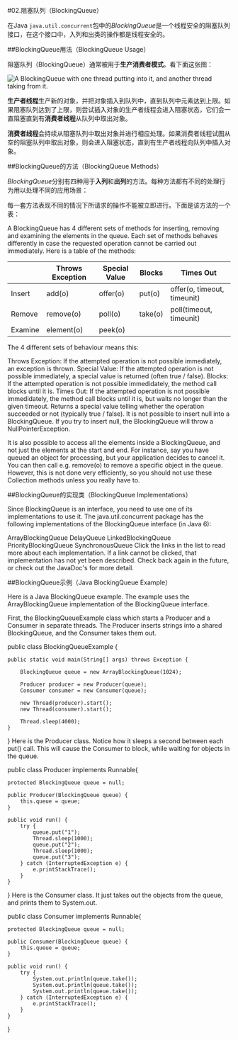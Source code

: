#02.阻塞队列（BlockingQueue）

在Java `java.util.concurrent`包中的*BlockingQueue*是一个线程安全的阻塞队列接口，在这个接口中，入列和出类的操作都是线程安全的。

##BlockingQueue用法（BlockingQueue Usage）

阻塞队列（BlockingQueue）通常被用于**生产消费者模式**。看下面这张图：

![A BlockingQueue with one thread putting into it, and another thread taking from it.](http://tutorials.jenkov.com/images/java-concurrency-utils/blocking-queue.png)

**生产者线程**生产新的对象，并把对象插入到队列中，直到队列中元素达到上限。如果阻塞队列达到了上限，则尝试插入对象的生产者线程会进入阻塞状态，它们会一直阻塞直到有**消费者线程**从队列中取出对象。

**消费者线程**会持续从阻塞队列中取出对象并进行相应处理。如果消费者线程试图从空的阻塞队列中取出对象，则会进入阻塞状态，直到有生产者线程向队列中插入对象。

##BlockingQueue的方法（BlockingQueue Methods）

*BlockingQueue*分别有四种用于**入列**和**出列**的方法。每种方法都有不同的处理行为用以处理不同的应用场景：

每一套方法表现不同的情况下所请求的操作不能被立即进行。下面是该方法的一个表：

A BlockingQueue has 4 different sets of methods for inserting, removing and examining the elements in the queue. Each set of methods behaves differently in case the requested operation cannot be carried out immediately. Here is a table of the methods:

||Throws Exception|	Special Value|	Blocks|	Times Out
 ------|--------------|------------|--------------|----------------
Insert |	add(o)	| offer(o) |	put(o)	|offer(o, timeout, timeunit)
Remove |	remove(o) |	poll(o)|	take(o)	|poll(timeout, timeunit)
Examine |	element(o) |	peek(o)	 	 | |


The 4 different sets of behaviour means this:

Throws Exception: 
If the attempted operation is not possible immediately, an exception is thrown.
Special Value: 
If the attempted operation is not possible immediately, a special value is returned (often true / false).
Blocks: 
If the attempted operation is not possible immedidately, the method call blocks until it is.
Times Out: 
If the attempted operation is not possible immedidately, the method call blocks until it is, but waits no longer than the given timeout. Returns a special value telling whether the operation succeeded or not (typically true / false).
It is not possible to insert null into a BlockingQueue. If you try to insert null, the BlockingQueue will throw a NullPointerException.

It is also possible to access all the elements inside a BlockingQueue, and not just the elements at the start and end. For instance, say you have queued an object for processing, but your application decides to cancel it. You can then call e.g. remove(o) to remove a specific object in the queue. However, this is not done very efficiently, so you should not use these Collection methods unless you really have to.

##BlockingQueue的实现类（BlockingQueue Implementations）

Since BlockingQueue is an interface, you need to use one of its implementations to use it. The java.util.concurrent package has the following implementations of the BlockingQueue interface (in Java 6):

ArrayBlockingQueue
DelayQueue
LinkedBlockingQueue
PriorityBlockingQueue
SynchronousQueue
Click the links in the list to read more about each implementation. If a link cannot be clicked, that implementation has not yet been described. Check back again in the future, or check out the JavaDoc's for more detail.

##BlockingQueue示例（Java BlockingQueue Example）

Here is a Java BlockingQueue example. The example uses the ArrayBlockingQueue implementation of the BlockingQueue interface.

First, the BlockingQueueExample class which starts a Producer and a Consumer in separate threads. The Producer inserts strings into a shared BlockingQueue, and the Consumer takes them out.

public class BlockingQueueExample {

    public static void main(String[] args) throws Exception {

        BlockingQueue queue = new ArrayBlockingQueue(1024);

        Producer producer = new Producer(queue);
        Consumer consumer = new Consumer(queue);

        new Thread(producer).start();
        new Thread(consumer).start();

        Thread.sleep(4000);
    }
}
Here is the Producer class. Notice how it sleeps a second between each put() call. This will cause the Consumer to block, while waiting for objects in the queue.

public class Producer implements Runnable{

    protected BlockingQueue queue = null;

    public Producer(BlockingQueue queue) {
        this.queue = queue;
    }

    public void run() {
        try {
            queue.put("1");
            Thread.sleep(1000);
            queue.put("2");
            Thread.sleep(1000);
            queue.put("3");
        } catch (InterruptedException e) {
            e.printStackTrace();
        }
    }
}
Here is the Consumer class. It just takes out the objects from the queue, and prints them to System.out.

public class Consumer implements Runnable{

    protected BlockingQueue queue = null;

    public Consumer(BlockingQueue queue) {
        this.queue = queue;
    }

    public void run() {
        try {
            System.out.println(queue.take());
            System.out.println(queue.take());
            System.out.println(queue.take());
        } catch (InterruptedException e) {
            e.printStackTrace();
        }
    }
}